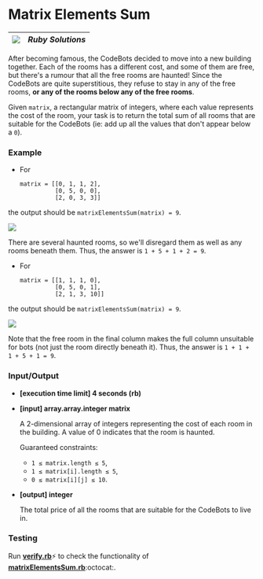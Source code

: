 # Matrix Elements Sum

| ![](https://app.codesignal.com/user-icons/languages/rb.svg) | ***Ruby Solutions*** |
|---|---|


After becoming famous, the CodeBots decided to move into a new building together. Each of the rooms has a different cost, and some of them are free, but there's a rumour that all the free rooms are haunted! Since the CodeBots are quite superstitious, they refuse to stay in any of the free rooms, **or any of the rooms below any of the free rooms**.

Given `matrix`, a rectangular matrix of integers, where each value represents the cost of the room, your task is to return the total sum of all rooms that are suitable for the CodeBots (ie: add up all the values that don't appear below a `0`).

### Example

- For
  ```
  matrix = [[0, 1, 1, 2],
            [0, 5, 0, 0],
            [2, 0, 3, 3]]
  ```
the output should be
`matrixElementsSum(matrix) = 9`.

![](https://codesignal.s3.amazonaws.com/tasks/matrixElementsSum/img/example1.png?_tm=1624661706824)

There are several haunted rooms, so we'll disregard them as well as any rooms beneath them. Thus, the answer is `1 + 5 + 1 + 2 = 9`.

- For
  ```
  matrix = [[1, 1, 1, 0],
            [0, 5, 0, 1],
            [2, 1, 3, 10]]
  ```

the output should be
`matrixElementsSum(matrix) = 9`.

![](https://codesignal.s3.amazonaws.com/tasks/matrixElementsSum/img/example2.png?_tm=1624661707079)

Note that the free room in the final column makes the full column unsuitable for bots (not just the room directly beneath it). Thus, the answer is `1 + 1 + 1 + 5 + 1 = 9`.

### Input/Output

- **[execution time limit] 4 seconds (rb)**


- **[input] array.array.integer matrix**

  A 2-dimensional array of integers representing the cost of each room in the building. A value of 0 indicates that the room is haunted.

  Guaranteed constraints:
  - `1 ≤ matrix.length ≤ 5`,
  - `1 ≤ matrix[i].length ≤ 5`,
  - `0 ≤ matrix[i][j] ≤ 10`.


- **[output] integer**

  The total price of all the rooms that are suitable for the CodeBots to live in.

### Testing

Run [**verify.rb**](./verify.rb):zap: to check the functionality of [**matrixElementsSum.rb**](./matrixElementsSum.rb):octocat:.